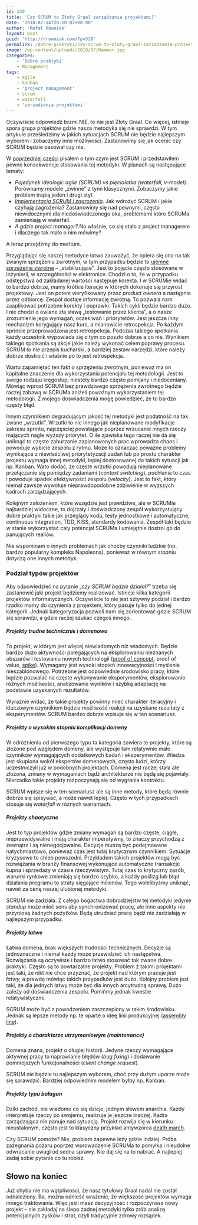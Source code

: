 ```yaml
---
id: 339
title: 'Czy SCRUM to Złoty Graal zarządzania projektami?'
date: '2018-07-14T20:10:02+00:00'
author: 'Rafał Równiak'
layout: post
guid: 'http://rrowniak.com/?p=339'
permalink: /dobre-praktyki/czy-scrum-to-zloty-graal-zarzadzania-projektami/
image: /wp-content/uploads/2018/07/Hammer.jpg
categories:
    - 'Dobre praktyki'
    - Management
tags:
    - agile
    - kanban
    - 'project management'
    - scrum
    - waterfall
    - 'zarzadzania projektami'
---
```


Oczywiście odpowiedź brzmi NIE, to nie jest Złoty Graal. Co więcej, istnieje spora grupa projektów gdzie nasza metodyka się nie sprawdzi. W tym artykule prześledzimy w jakich sytuacjach SCRUM nie będzie najlepszym wyborem i zobaczymy inne możliwości. Zastanowimy się jak ocenić czy SCRUM będzie pasował czy nie.

W [poprzedniej części](http://rrowniak.com/it/scrum-czyli-zwinna-realizacja-projektow/) pisałem o tym czym jest SCRUM i przedstawiłem pewne konsekwencje stosowania tej metodyki. W planach są następujące tematy:

- *Pojedynek ideologii: agile (SCRUM) vs pięciolatka (waterfall, v-model)*. Porównamy modele „zwinne” z tymi klasycznymi. Zobaczymy jakie problem trapią jeden i drugi styl.
- [*Implementacja SCRUM i zagrożenia*](http://rrowniak.com/it/implementacja-scrum-zagrozenia/). Jak wdrożyć SCRUM i jakie czyhają zagrożenia? Zastanowimy się nad pewnymi, często niewidocznymi dla niedoświadczonego oka, problemami które SCRUMa zamieniają w waterfall.
- *A gdzie project manager?* No właśnie, co się stało z project managerem i dlaczego tak mało o nim mówimy?

A teraz przejdźmy do meritum.

Przyglądając się naszej metodyce łatwo zauważyć, że opiera się ona na tak zwanym sprzężeniu zwrotnym, w tym przypadku będzie to [ujemne sprzężenie zwrotne](https://pl.wikipedia.org/wiki/Sprz%C4%99%C5%BCenie_zwrotne_ujemne) – „stabilizujące”. Jest to pojęcie często stosowane w inżynierii, w szczególności w elektronice. Chodzi o to, że w przypadku odstępstwa od zakładanej wartości następuje korekta. I w SCRUMie widać to bardzo dobrze, mamy krótkie iteracje w których dokonuje się przyrost projektowy. Jest on potem weryfikowany przez *product ownera* a następnie przez odbiorcę. Zespół dostaje informację zwrotną. To pozwala nam zaaplikować potrzebne korekty i poprawki. Takich cykli będzie bardzo dużo. I nie chodzi o owiane złą sławą „testowanie przez klienta”, a o nasze zrozumienie jego wymagań, oczekiwań i priorytetów. Jest jeszcze inny mechanizm korygujący nasz kurs, a mianowicie retrospekcja. Po każdym sprincie przeprowadzona jest retrospekcja. Podczas takiego spotkania każdy uczestnik wypowiada się o tym co poszło dobrze a co nie. Wynikiem takiego spotkania są akcje jakie należy wykonać celem poprawy procesu. SCRUM to nie przepis kucharski, a bardziej zestaw narzędzi, które należy dobrze dostroić i właśnie po to jest retrospekcja.

Warto zapamiętać ten fakt o sprzężeniu zwrotnym, ponieważ ma on kapitalne znaczenie dla wykorzystania potencjału tej metodologii. Jest to swego rodzaju kręgosłup, niestety bardzo często pomijany i niedoceniany. Mówiąc wprost SCRUM bez prawdziwego sprzężenia zwrotnego będzie raczej zabawą w SCRUMa aniżeli poważnym wykorzystaniem tej metodologii. Z mojego doświadczenia mogę powiedzieć, że to bardzo częsty błąd.

Innym czynnikiem degradującym jakość tej metodyki jest podatność na tak zwane „wrzutki”. Wrzutki to nic innego jak nieplanowane modyfikacje zakresu sprintu, najczęściej powstające poprzez wrzucanie innych rzeczy mających nagle wyższy priorytet. O ile zjawiska tego raczej nie da się uniknąć to częste zaburzanie zaplanowanych prac wprowadza chaos i powoduje wybicie zespołu z rytmu. Może to oznaczać poważne problemy wynikające z niewłaściwej priorytetyzacji zadań lub po prostu charakter projektu wymaga innej metodyki, lepiej dostosowanej do takich sytuacji jak np. Kanban. Wato dodać, że częste wrzutki powodują nieplanowane przełączanie się pomiędzy zadaniami (*context switching*), pochłania to czas i powoduje spadek efektywności zespołu (*velocity*). Jest to fakt, który niemal zawsze wywołuje nieprawdopodobne zdziwienie w wyższych kadrach zarządzających.

Kolejnym założeniem, które wszędzie jest prawdziwe, ale w SCRUMie najbardziej widoczne, to dojrzały i doświadczony zespół wykorzystujący dobre praktyki takie jak przeglądy kodu, testy jednostkowe i automatyczne, continuous integration, TDD, KISS, standardy kodowania. Zespół taki będzie w stanie wykorzystać cały potencjał SCRUMa i umiejętnie dostroi go do panujących realiów.

Nie wspominam o innych problemach jak choćby czynniki ludzkie (np. bardzo popularny kompleks Napoleona), ponieważ w równym stopniu dotyczą one innych metodyk.

### Podział typów projektów

Aby odpowiedzieć na pytanie „*czy SCRUM będzie działał?*” trzeba się zastanowić jaki projekt będziemy realizować. Istnieje kilka kategorii projektów informatycznych. Oczywiście to nie jest sztywny podział i bardzo rzadko mamy do czynienia z projektem, który pasuje tylko do jednej kategorii. Jednak kategoryzacja pozwoli nam się zorientować gdzie SCRUM się sprawdzi, a gdzie raczej szukać czegoś innego.

##### Projekty trudne technicznie i domenowo

To projekt, w którym jest więcej niewiadomych niż wiadomych. Będzie bardzo dużo aktywności polegających na eksplorowaniu nieznanych obszarów i testowaniu nowych technologii ([proof of concept](https://en.wikipedia.org/wiki/Proof_of_concept), proof of value, [spike](https://en.wikipedia.org/wiki/Spike_(software_development))). Wymagany jest wysoki stopień innowacyjności i myślenia nieszablonowego. Potrzebne jest odpowiednie środowisko pracy, które będzie pozwalać na częste wykonywanie eksperymentów, eksplorowanie różnych możliwości, analizowanie wyników i szybką adaptację na podstawie uzyskanych rezultatów.

Wyraźnie widać, że takie projekty powinny mieć charakter iteracyjny i kluczowym czynnikiem będzie możliwość reakcji na uzyskane rezultaty z eksperymentów. SCRUM bardzo dobrze wpisuje się w ten scenariusz.

##### Projekty o wysokim stopniu komplikacji domeny

W odróżnieniu od pierwszego typu ta kategoria zawiera te projekty, które są złożone pod względem domeny, ale występuje tam relatywnie mało czynników wymagających dodatkowych badań i eksperymentów. Wiedza jest skupiona wokół ekspertów domenowych, często ludzi, którzy uczestniczyli już w podobnych projektach. Domena jest raczej stała ale złożona, zmiany w wymaganiach bądź architekturze nie będą się pojawiały. Nierzadko takie projekty rozpoczynają się od wygrania kontraktu.

SCRUM wpisze się w ten scenariusz ale są inne metody, które będą równie dobrze się spisywać, a może nawet lepiej. Często w tych przypadkach stosuje się *waterfall* w różnych wariantach.

##### Projekty chaotyczne

Jest to typ projektów gdzie zmiany wymagań są bardzo częste, ciągłe, nieprzewidywalne i mają charakter imperatywny, to znaczy przychodzą z zewnątrz i są nienegocjowalne. Decyzje muszą być podejmowane natychmiastowo, ponieważ czas jest tutaj krytycznym czynnikiem. Sytuacje kryzysowe to chleb powszedni. Przykładem takich projektów mogą być rozwiązania w branży finansowej wykonujące automatyczne transakcje kupna i sprzedaży w czasie rzeczywistym. Tutaj czas to krytyczny zasób, warunki rynkowe zmieniają się bardzo szybko, a każdy poślizg lub błąd działania programu to straty sięgające milionów. Tego wolelibyśmy uniknąć, nawet za cenę naszej ulubionej metodyki.

SCRUM nie zadziała. Z całego bogactwa dobrodziejstw tej metodyki jedynie *standup* może mieć sens aby synchronizować pracę, ale inne aspekty nie przyniosą żadnych pożytków. Będą utrudniać pracę bądź nie zadziałają w najlepszym przypadku.

##### Projekty łatwe

Łatwa domena, brak większych trudności technicznych. Decyzje są jednoznaczne i niemal każdy może przewidzieć ich następstwa. Rozwiązania są oczywiste i bardzo łatwo stosować tak zwane dobre praktyki. Często są to powtarzalne projekty. Problem z takimi projektami jest taki, że nikt nie chce przyznać, że projekt nad którym pracuje jest *łatwy,* a prawdę mówiąc takich przypadków jest dużo. Kolejny problem jest taki, że dla jednych łatwy może być dla innych arcytrudną sprawą. Dużo zależy od doświadczenia zespołu. Pomińmy jednak kwestie relatywistyczne.

SCRUM może być z powodzeniem zaszczepiony w takim środowisku. Jednak są lepsze metody np. te oparte o ideę linii produkcyjnej ([assembly line](https://blog.antwerpmanagementschool.be/en/the-software-assembly-line)).

##### Projekty o charakterze *utrzymaniowym* (maintenance)

Domena znana, projekt o długiej historii. Jedyne rzeczy wymagające aktywnej pracy to naprawianie błędów (*bug fixing*) i dodawanie pomniejszych funkcjonalności (*client change request*).

SCRUM nie będzie tu najlepszym wyborem, choć przy dużym uporze może się sprawdzić. Bardziej odpowiednim modelem byłby np. Kanban.

##### Projekty typu bałagan

Dziki zachód, nie wiadomo co się dzieje, jednym słowem anarchia. Każdy interpretuje rzeczy po swojemu, realizuje je jeszcze inaczej. Kadra zarządzająca nie panuje nad sytuacją. Projekt rozwija się w kierunku nieustalonym, często jest to klasyczny przykład antywzorca [death march](https://en.wikipedia.org/wiki/Death_march_(project_management)).

Czy SCRUM pomoże? Nie, problem zapewne leży gdzie indziej. Próba zażegnania pożaru poprzez wprowadzenie SCRUMa to pomyłka i nieudolne odwracanie uwagi od sedna sprawy. Nie daj się na to nabrać. A najlepiej zadaj sobie pytanie co tu robisz.

## Słowo na koniec

Już chyba nie ma wątpliwości, że nasz tytułowy Graal nadal nie został odnaleziony. Ba, można odnieść wrażenie, że większość projektów wymaga innego traktowania. Więc jeśli masz decyzyjność i rozpoczynasz nowy projekt – nie zakładaj na ślepo żadnej metodyki tylko zrób analizę potencjalnych zysków i strat, czyli tradycyjnie zdrowy rozsądek.